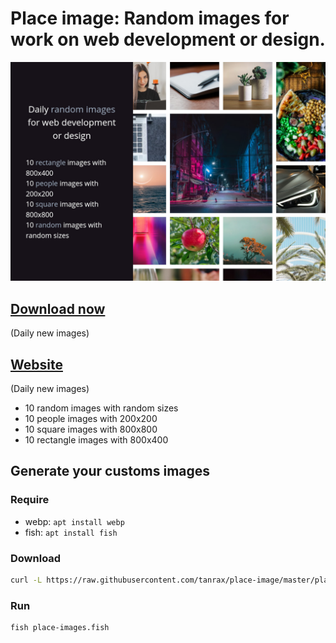# Place image: Random images for work on web development or design.

![website](demo2.jpg)

## [Download now](https://github.com/tanrax/place-image/blob/master/pack-place-image.zip?raw=true)
(Daily new images)


## [Website](https://place-image.andros.dev/)
(Daily new images)

- 10 random images with random sizes
- 10 people images with  200x200
- 10 square images with  800x800
- 10 rectangle images with  800x400

## Generate your customs images

### Require

- webp: `apt install webp`
- fish: `apt install fish`

### Download

``` bash
curl -L https://raw.githubusercontent.com/tanrax/place-image/master/place-images.fish -o place-images.fish
```

### Run

``` bash
fish place-images.fish
```
